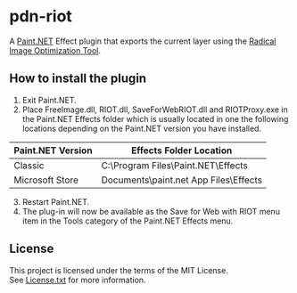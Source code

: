 # pdn-riot

A [Paint.NET](http://www.getpaint.net) Effect plugin that exports the current layer using the [Radical Image Optimization Tool](http://luci.criosweb.ro/riot/).

##  How to install the plugin

1. Exit Paint.NET.
2. Place FreeImage.dll, RIOT.dll, SaveForWebRIOT.dll and RIOTProxy.exe in the Paint.NET Effects folder which is usually located in one the following locations depending on the Paint.NET version you have installed.

  Paint.NET Version |  Effects Folder Location
  --------|----------
  Classic | C:\Program Files\Paint.NET\Effects    
  Microsoft Store | Documents\paint.net App Files\Effects

3. Restart Paint.NET.
4. The plug-in will now be available as the Save for Web with RIOT menu item in the Tools category of the Paint.NET Effects menu.

## License

This project is licensed under the terms of the MIT License.   
See [License.txt](License.txt) for more information.